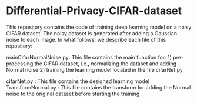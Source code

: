 # Differential-Privacy-CIFAR-dataset

This repository contains the code of training deep learning model on a noisy CIFAR dataset. The noisy dataset is generated after adding a Gaussian noise to each image. In what follows, we describe each file of this repository:

mainCifarNormalNoise.py: This file contains the main function for:
                           1) pre-processing the CIFAR dataset, i.e., normalizing the dataset and adding Normal noise
                           2) training the learning model located in the file cifarNet.py

cifarNet.py            : This file contains the designed learning model
TransformNormal.py     : This file contains the transform for adding the Normal noise to the original dataset before starting the training


 
